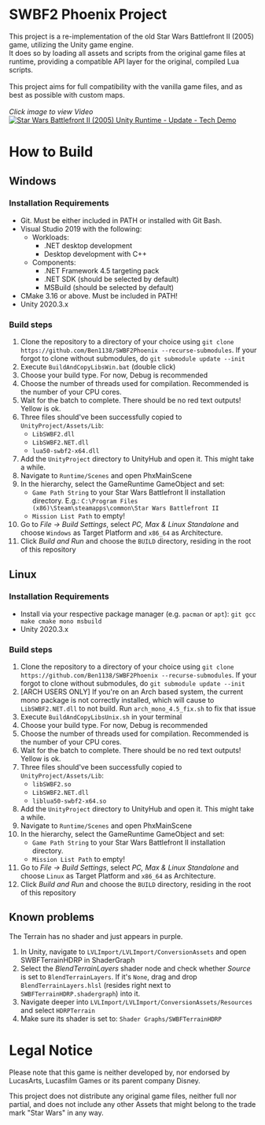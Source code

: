 # SWBF2 Phoenix Project

This project is a re-implementation of the old Star Wars Battlefront II (2005) game, utilizing the Unity game engine.<br/>
It does so by loading all assets and scripts from the original game files at runtime, providing a compatible API layer for the original, compiled Lua scripts.<br/>
<br/>
This project aims for full compatibility with the vanilla game files, and as best as possible with custom maps.<br/>
<br/>
*Click image to view Video*<br/>
[![Star Wars Battlefront II (2005) Unity Runtime - Update - Tech Demo](https://img.youtube.com/vi/hjSlM5hEfGk/0.jpg)](https://www.youtube.com/watch?v=hjSlM5hEfGk)
<br/>

# How to Build
## Windows
### Installation Requirements
* Git. Must be either included in PATH or installed with Git Bash.
* Visual Studio 2019 with the following:
    * Workloads:
        * .NET desktop development
        * Desktop development with C++
    * Components:
        * .NET Framework 4.5 targeting pack
        * .NET SDK (should be selected by default)
        * MSBuild (should be selected by default)
* CMake 3.16 or above. Must be included in PATH!
* Unity 2020.3.x

### Build steps
1. Clone the repository to a directory of your choice using `git clone https://github.com/Ben1138/SWBF2Phoenix --recurse-submodules`. If your forgot to clone without submodules, do `git submodule update --init`
2. Execute `BuildAndCopyLibsWin.bat` (double click)
3. Choose your build type. For now, Debug is recommended
4. Choose the number of threads used for compilation. Recommended is the number of your CPU cores.
5. Wait for the batch to complete. There should be no red text outputs! Yellow is ok. 
6. Three files should've been successfully copied to `UnityProject/Assets/Lib`:
    * `LibSWBF2.dll`
    * `LibSWBF2.NET.dll`
    * `lua50-swbf2-x64.dll`
7. Add the `UnityProject` directory to UnityHub and open it. This might take a while.
8. Navigate to `Runtime/Scenes` and open PhxMainScene
9. In the hierarchy, select the GameRuntime GameObject and set:
    * `Game Path String` to your Star Wars Battlefront II installation directory. E.g.: `C:\Program Files (x86)\Steam\steamapps\common\Star Wars Battlefront II`
    * `Mission List Path` to empty!
10. Go to *File -> Build Settings*, select *PC, Max & Linux Standalone* and choose `Windows` as Target Platform and `x86_64` as Architecture.
11. Click *Build and Run* and choose the `BUILD` directory, residing in the root of this repository

## Linux
### Installation Requirements
* Install via your respective package manager (e.g. `pacman` or `apt`):
    `git gcc make cmake mono msbuild`
* Unity 2020.3.x

### Build steps
1. Clone the repository to a directory of your choice using `git clone https://github.com/Ben1138/SWBF2Phoenix --recurse-submodules`. If your forgot to clone without submodules, do `git submodule update --init`
2. [ARCH USERS ONLY] If you're on an Arch based system, the current mono package is not correctly installed, which will cause to `LibSWBF2.NET.dll` to not build. Run `arch_mono_4.5_fix.sh` to fix that issue
3. Execute `BuildAndCopyLibsUnix.sh` in your terminal
3. Choose your build type. For now, Debug is recommended
4. Choose the number of threads used for compilation. Recommended is the number of your CPU cores.
5. Wait for the batch to complete. There should be no red text outputs! Yellow is ok. 
6. Three files should've been successfully copied to `UnityProject/Assets/Lib`:
    * `libSWBF2.so`
    * `LibSWBF2.NET.dll`
    * `liblua50-swbf2-x64.so`
7. Add the `UnityProject` directory to UnityHub and open it. This might take a while.
8. Navigate to `Runtime/Scenes` and open PhxMainScene
9. In the hierarchy, select the GameRuntime GameObject and set:
    * `Game Path String` to your Star Wars Battlefront II installation directory.
    * `Mission List Path` to empty!
10. Go to *File -> Build Settings*, select *PC, Max & Linux Standalone* and choose `Linux` as Target Platform and `x86_64` as Architecture.
11. Click *Build and Run* and choose the `BUILD` directory, residing in the root of this repository


## Known problems
The Terrain has no shader and just appears in purple.
1. In Unity, navigate to `LVLImport/LVLImport/ConversionAssets` and open SWBFTerrainHDRP in ShaderGraph
2. Select the *BlendTerrainLayers* shader node and check whether *Source* is set to `BlendTerrainLayers`. If it's `None`, drag and drop `BlendTerrainLayers.hlsl` (resides right next to `SWBFTerrainHDRP.shadergraph`) into it.
3. Navigate deeper into `LVLImport/LVLImport/ConversionAssets/Resources` and select `HDRPTerrain`
4. Make sure its shader is set to: `Shader Graphs/SWBFTerrainHDRP`


# Legal Notice

Please note that this game is neither developed by, nor endorsed by LucasArts, Lucasfilm Games or its parent company Disney.

This project does not distribute any original game files, neither full nor partial, and does not include any other Assets that might belong to the trade mark "Star Wars" in any way.
